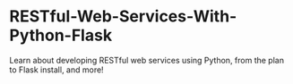 # RESTful-Web-Services-With-Python-Flask
Learn about developing RESTful web services using Python, from the plan to Flask install, and more!
